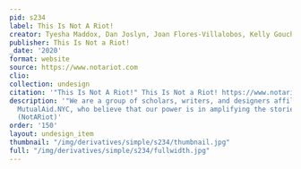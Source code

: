 ```yaml
---
pid: s234
label: This Is Not A Riot!
creator: Tyesha Maddox, Dan Joslyn, Joan Flores-Villalobos, Kelly Goucher, et al.
publisher: This Is Not a Riot!
_date: '2020'
format: website
source: https://www.notariot.com
clio:
collection: undesign
citation: '"This Is Not A Riot!" This Is Not a Riot! https://www.notariot.com/.'
description: '"We are a group of scholars, writers, and designers affiliated with
  MutualAid.NYC, who believe that our power is in amplifying the stories of the unheard"
  (NotARiot)'
order: '150'
layout: undesign_item
thumbnail: "/img/derivatives/simple/s234/thumbnail.jpg"
full: "/img/derivatives/simple/s234/fullwidth.jpg"
---
```


